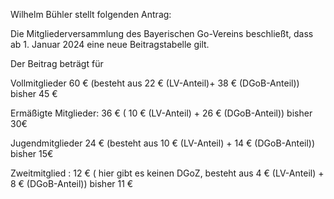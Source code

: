 Wilhelm Bühler stellt folgenden Antrag:

Die Mitgliederversammlung des Bayerischen Go-Vereins beschließt, dass ab 1. Januar 2024 eine neue Beitragstabelle gilt.

Der Beitrag beträgt für


Vollmitglieder 60 € (besteht aus 22 € (LV-Anteil)+ 38 € (DGoB-Anteil)) bisher 45 €


Ermäßigte Mitglieder: 36 €  ( 10 € (LV-Anteil) + 26 € (DGoB-Anteil)) bisher 30€


Jugendmitglieder  24 € (besteht aus 10 € (LV-Anteil) + 14 € (DGoB-Anteil)) bisher 15€


Zweitmitglied : 12 € ( hier gibt es keinen DGoZ, besteht aus  4 € (LV-Anteil) + 8 € (DGoB-Anteil)) bisher 11 €
